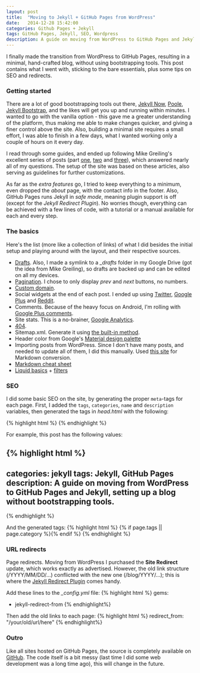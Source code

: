 ```yaml
---
layout: post
title:  "Moving to Jekyll + GitHub Pages from WordPress"
date:   2014-12-28 15:42:00
categories: Github Pages + Jekyll
tags: GitHub Pages, Jekyll, SEO, Wordpress
description: A guide on moving from WordPress to GitHub Pages and Jekyll, setting up a blog without bootstrapping tools, with some tips on SEO and redirects.
---
```

I finally made the transition from WordPress to GitHub Pages, resulting in a minimal, hand-crafted blog, without using bootstrapping tools. This post contains what I went with, sticking to the bare essentials, plus some tips on SEO and redirects.
<!-- more -->

### Getting started

There are a lot of good bootstrapping tools out there, [Jekyll Now](https://github.com/barryclark/jekyll-now), [Poole](http://getpoole.com/), [Jekyll Bootstrap](http://jekyllbootstrap.com/), and the likes will get you up and running within minutes. I wanted to go with the vanilla option - this gave me a greater understanding of the platform, thus making me able to make changes quicker, and giving a finer control above the site. Also, building a minimal site requires a small effort, I was able to finish in a few days, what I wanted working only a couple of hours on it every day.

I read through some guides, and ended up following Mike Greiling's excellent series of posts (part [one](http://pixelcog.com/blog/2013/jekyll-from-scratch-introduction/), [two](http://pixelcog.com/blog/2013/jekyll-from-scratch-core-architecture) and [three](http://pixelcog.com/blog/2013/jekyll-from-scratch-extending-jekyll/)), which answered nearly all of my questions. The setup of the site was based on these articles, also serving as guidelines for further customizations.

As far as the *extra features* go, I tried to keep everything to a minimum, even dropped the *about* page, with the contact info in the footer. Also, GitHub Pages runs Jekyll in *safe mode*, meaning plugin support is off (except for the *Jekyll Redirect Plugin*). No worries though, everything can be achieved with a few lines of code, with a tutorial or a manual available for each and every step.

### The basics

Here's the list (more like a collection of links) of what I did besides the initial setup and playing around with the layout, and their respective sources.

* [Drafts](http://jekyllrb.com/docs/drafts/). Also, I made a symlink to a *_drafts* folder in my Google Drive (got the idea from Mike Greiling), so drafts are backed up and can be edited on all my devices.
* [Pagination](http://jekyllrb.com/docs/pagination/). I chose to only display *prev* and *next* buttons, no numbers.
* [Custom domain](https://help.github.com/articles/setting-up-a-custom-domain-with-github-pages/).
* Social widgets at the end of each post. I ended up using [Twitter](https://about.twitter.com/resources/buttons#tweet), [Google Plus](https://developers.google.com/+/web/+1button/) and [Reddit](http://www.reddit.com/buttons/).
* Comments. Because of the heavy focus on Android, I'm rolling with [Google Plus comments](http://googlesystem.blogspot.com/2013/04/add-google-comments-to-any-web-page.html).
* Site stats. This is a no-brainer, [Google Analytics](www.google.com/analytics/).
* [404](https://help.github.com/articles/custom-404-pages/).
* Sitemap.xml. Generate it using [the built-in method](https://help.github.com/articles/sitemaps-for-github-pages/).
* Header color from Google's [Material design palette](http://www.google.com/design/spec/style/color.html)
* Importing posts from WordPress. Since I don't have many posts, and needed to update all of them, I did this manually. Used [this site](http://domchristie.github.io/to-markdown/) for Markdown conversion.
* [Markdown cheat sheet](https://github.com/adam-p/markdown-here/wiki/Markdown-Cheatsheet)
* [Liquid basics](https://github.com/Shopify/liquid/wiki/Liquid-for-Programmers) + [filters](https://github.com/Shopify/liquid/wiki/Liquid-for-Designers)

### SEO

I did some basic SEO on the site, by generating the proper `meta`-tags for each page. First, I added the `tags`, `categories`, `name` and  `description` variables, then generated the tags in *head.html* with the following:

{% highlight html %}
<meta name="description" content="{% if page.description %}{{ page.description | strip_html | strip_newlines }}{% else %}{{ site.description | strip_html  | strip_newlines }}{% endif %}">
<meta name="keywords" content="{{page.tags | join: ' '}}, {{page.categories | join: ' ' }}"/>
<meta name="author" content="{{ site.name }}">
{% endhighlight %}

For example, this post has the following values:

{% highlight html %}
---
categories: jekyll
tags: Jekyll, GitHub Pages
description: A guide on moving from WordPress to GitHub Pages and Jekyll, setting up a blog without bootstrapping tools.
---
{% endhighlight %}

And the generated tags:
{% highlight html %}
<meta name="description" content="A guide on moving from WordPress to GitHub Pages and Jekyll, setting up a blog without bootstrapping tools, with some tips on SEO and redirects.">
{% if page.tags || page.category %}<meta name="keywords" content="{{page.tags | join: ' '}}, {{page.categories | join: ' ' }}"/>{% endif %}
<meta name="author" content="Andras Kindler">
{% endhighlight %}

### URL redirects

Page redirects. Moving from WordPress I purchased the **Site Redirect** update, which works exactly as advertised. However, the old link structure (/YYYY/MM/DD/...) conflicted with the new one (/blog/YYYY/...); this is where the [Jekyll Redirect Plugin](https://help.github.com/articles/redirects-on-github-pages/) comes handy. 

Add these lines to the *_config.yml* file:
{% highlight html %}
gems:
  - jekyll-redirect-from
{% endhighlight%}

Then add the old links to each page:
{% highlight html %}
redirect_from: "/your/old/url/here"
{% endhighlight%}

### Outro

Like all sites hosted on GitHub Pages, the source is completely available on [GitHub](https://github.com/andraskindler/andraskindler.github.io). The code itself is a bit messy (last time I did some web development was a long time ago), this will change in the future.